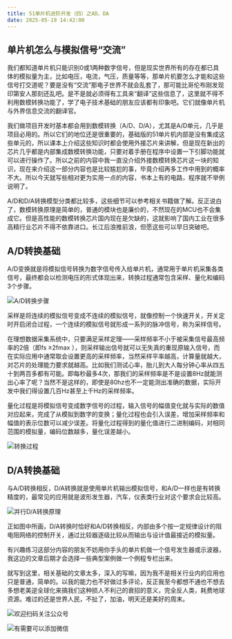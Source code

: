 ```yaml
---
title: 51单片机进阶开发（四）之AD、DA
date: 2025-05-19 14:42:00
---
```


## 单片机怎么与模拟信号“交流”
我们都知道单片机只能识别0或1两种数字信号，但是现实世界所有的存在都已具体的模拟量为主，比如电压，电流，气压，质量等等，那单片机要怎么才能和这些信号打交道呢？要是没有“交流”那电子世界不就会乱套了，那可能比哥伦布刚发现印第安人那刻还乱吧。是不是就必须得有工具来“翻译”这些信息了，这里就不得不利用数模转换功能了，学了电子技术基础的朋友应该都有印象吧。它们就像单片机与外界信息交流的翻译官。

我们做项目开发时基本都会用到数模转换（A/D、D/A），尤其是A/D单元，几乎是项目必用的。所以它们的地位还是很重要的，基础版的51单片机内部是没有集成这些单元的，所以课本上介绍这些知识时都会使用外接芯片来讲解，但是现在新出的芯片几乎都是内部集成数模转换功能，只要对着手册在程序中设置一下引脚功能就可以进行操作了。所以之前的内容中我一直没介绍外接数模转换芯片这一块的知识，现在来介绍这一部分内容也是比较尴尬的事，毕竟介绍再多工作中用到的概率不大。所以今天就写些相对更为实用一点的内容，书本上有的电路，程序就不举例说明了。

A/D和D/A转换模型分类都比较多，这些细节可以参考相关书籍做了解。反正说白了，数模转换原理是简单的，普通的模块也是廉价的，不然现在的MCU也不会集成它。但是高性能的数模转换芯片国内现在是欠缺的，这就影响了国内工业在很多高精行业芯片不得不依靠进口。长江后浪推前浪，但愿这些可以早日突破吧。
## A/D转换基础
A/D变换就是将模拟信号转换为数字信号传入给单片机，通常用于单片机采集各类信号，最终都会以检测电压的形式体现出来，转换过程通常包含采样、量化和编码3个步骤。

![A/D转换步骤](https://files.mdnice.com/user/38598/05ccb752-811f-4ead-a84e-ea94f3c43a1b.png)

采样是将连续的模拟信号变成不连续的模拟信号，就像控制一个快速开关，开关定时开启闭合过程，一个连续的模拟信号就形成一系列的脉冲信号，称为采样信号。

在理想数据采集系统中，只要满足采样定理——采样频率不小于被采集信号最高频率的2倍（即fs ≥2fmax ），则采样输出信号就可以无失真的重现原输入信号，而在实际应用中通常取会设置更高的采样频率，当然采样平率越高，计算量就越大，对芯片的处理能力要求就越高。比如我们测试心率，胎儿到大人每分钟心率从四五十到两百多都有可能。即每秒最多4次，那我们的采样频率是不是设置8Hz就能测出心率了呢？当然不是这样的，即使是80hz也不一定能测出准确的数据，实际开发中我们得设置几百Hz甚至上千Hz的采样频率。

量化过程是将模拟信号变成数字信号的过程，输入信号的幅值变化就与实际的数值对应起来，完成了从模拟到数字的变换；量化过程也会引入误差，增加采样频率和幅值的表示位数可以减少误差。将量化过程得到的量化值进行二进制编码，对相同范围的模拟量，编码位数越多，量化误差越小。

![转换过程](https://files.mdnice.com/user/38598/00b0d6f1-ce45-47b3-9e81-00809d3b9842.png)

## D/A转换基础
与A/D转换相反，D/A转换就是使用单片机输出模拟信号，和A/D一样也是有转换精度的，最常见的应用就是波形发生器，汽车，仪表类行业对这个要求会比较高。

![并行D/A转换原理](https://files.mdnice.com/user/38598/e1e95de8-9d3a-4c7f-b0a9-c34a6b1c4b8a.png)

正如图中所画，D/A转换时恰好和A/D转换相反，内部由多个按一定规律设计的阻电阻网络的控制开关，通过比较器逐级比较从而输出与设计值最接近的模拟量。

有兴趣练习这部分内容的朋友不妨用你手头的单片机做一个信号发生器或示波器，我这边的文章后期才会选择一些典型案例做一个例程专栏出来。

就写到这里，相关基础的文章太多，深入的写嘛，因为我不是相关行业内的应用也只是普通，简单的。以我的能力也不好做过多评论，反正我至今都想不通也不想去多想老美逆全球化来搞我们这种损人不利己的衰招的意义，完全反人类，耗费地球资源。难过的还是世界人民，不扯了，加油，明天还是美好的周末。

![欢迎扫码关注公众号](https://files.mdnice.com/user/38598/1bd2bd7e-7119-488a-96b5-86081258ac33.png)


![有需要可以添加微信](https://files.mdnice.com/user/38598/37e7b97e-a5c7-44d1-9e48-bbe22ab3141d.jpg)